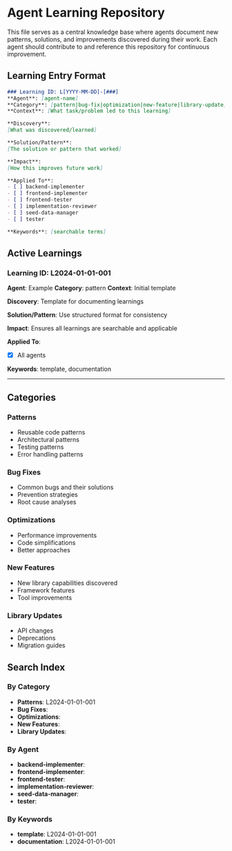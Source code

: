 # Agent Learning Repository

This file serves as a central knowledge base where agents document new patterns, solutions, and improvements discovered during their work. Each agent should contribute to and reference this repository for continuous improvement.

## Learning Entry Format

```markdown
### Learning ID: L[YYYY-MM-DD]-[###]
**Agent**: [agent-name]
**Category**: [pattern|bug-fix|optimization|new-feature|library-update]
**Context**: [What task/problem led to this learning]

**Discovery**:
[What was discovered/learned]

**Solution/Pattern**:
[The solution or pattern that worked]

**Impact**:
[How this improves future work]

**Applied To**:
- [ ] backend-implementer
- [ ] frontend-implementer
- [ ] frontend-tester
- [ ] implementation-reviewer
- [ ] seed-data-manager
- [ ] tester

**Keywords**: [searchable terms]
```

## Active Learnings

### Learning ID: L2024-01-01-001
**Agent**: Example
**Category**: pattern
**Context**: Initial template

**Discovery**:
Template for documenting learnings

**Solution/Pattern**:
Use structured format for consistency

**Impact**:
Ensures all learnings are searchable and applicable

**Applied To**:
- [x] All agents

**Keywords**: template, documentation

---

## Categories

### Patterns
- Reusable code patterns
- Architectural patterns
- Testing patterns
- Error handling patterns

### Bug Fixes
- Common bugs and their solutions
- Prevention strategies
- Root cause analyses

### Optimizations
- Performance improvements
- Code simplifications
- Better approaches

### New Features
- New library capabilities discovered
- Framework features
- Tool improvements

### Library Updates
- API changes
- Deprecations
- Migration guides

## Search Index

### By Category
- **Patterns**: L2024-01-01-001
- **Bug Fixes**: 
- **Optimizations**: 
- **New Features**: 
- **Library Updates**: 

### By Agent
- **backend-implementer**: 
- **frontend-implementer**: 
- **frontend-tester**: 
- **implementation-reviewer**: 
- **seed-data-manager**: 
- **tester**: 

### By Keywords
- **template**: L2024-01-01-001
- **documentation**: L2024-01-01-001